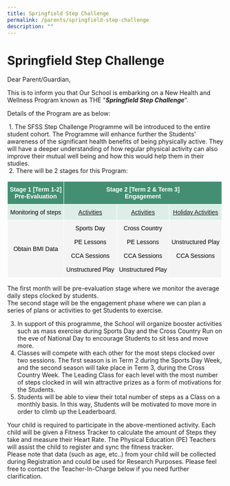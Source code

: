```yaml
---
title: Springfield Step Challenge
permalink: /parents/springfield-step-challenge
description: ""
---
```

# **Springfield Step Challenge**
Dear Parent/Guardian,  
  
This is to inform you that Our School is embarking on a New Health and Wellness Program known as THE "**_Springfield Step Challenge_**".  
  
Details of the Program are as below:  

 1. The SFSS Step Challenge Programme will be introduced to the entire student cohort. The Programme will enhance further the Students' awareness of the significant health benefits of being physically active. They will have a deeper understanding of how regular physical activity can also improve their mutual well being and how this would help them in their studies.   
 2. There will be 2 stages for this Program:

<table style="border-collapse:collapse;border-spacing:0" class="tg"><thead><tr><th style="background-color:#448F74;border-color:#ffffff;border-style:solid;border-width:1px;color:#FFF;font-family:Arial, sans-serif;font-size:14px;font-weight:bold;overflow:hidden;padding:10px 5px;text-align:center;vertical-align:middle;word-break:normal" colspan="2"><span style="font-weight:600;color:#FFF;background-color:#448F74">Stage 1 [Term 1-2]</span><br><span style="font-weight:600;color:#FFF;background-color:#448F74">Pre-Evaluation</span></th><th style="background-color:#448F74;border-color:#ffffff;border-style:solid;border-width:1px;color:#FFF;font-family:Arial, sans-serif;font-size:14px;font-weight:bold;overflow:hidden;padding:10px 5px;text-align:center;vertical-align:middle;word-break:normal" colspan="3"><span style="font-weight:600;color:#FFF;background-color:#448F74">Stage 2 [Term 2 &amp; Term 3]</span><br><span style="font-weight:600;color:#FFF;background-color:#448F74">Engagement</span></th></tr></thead><tbody><tr><td style="background-color:#DDEEE9;border-color:#ffffff;border-style:solid;border-width:1px;font-family:Arial, sans-serif;font-size:14px;overflow:hidden;padding:10px 5px;text-align:center;vertical-align:middle;word-break:normal" colspan="2"><span style="color:#000;background-color:#DDEEE9">Monitoring of steps</span><br></td><td style="background-color:#DDEEE9;border-color:#ffffff;border-style:solid;border-width:1px;font-family:Arial, sans-serif;font-size:14px;overflow:hidden;padding:10px 5px;text-align:center;text-decoration:underline;vertical-align:top;word-break:normal">Activities </td><td style="background-color:#DDEEE9;border-color:#ffffff;border-style:solid;border-width:1px;font-family:Arial, sans-serif;font-size:14px;overflow:hidden;padding:10px 5px;text-align:center;text-decoration:underline;vertical-align:top;word-break:normal">Activities</td><td style="background-color:#DDEEE9;border-color:#ffffff;border-style:solid;border-width:1px;font-family:Arial, sans-serif;font-size:14px;overflow:hidden;padding:10px 5px;text-align:center;text-decoration:underline;vertical-align:top;word-break:normal">Holiday Activities</td></tr><tr><td style="background-color:#F4F4F4;border-color:#ffffff;border-style:solid;border-width:1px;font-family:Arial, sans-serif;font-size:14px;overflow:hidden;padding:10px 5px;text-align:center;vertical-align:middle;word-break:normal" colspan="2"><span style="color:#000;background-color:#F4F4F4">Obtain BMI Data</span></td><td style="background-color:#F4F4F4;border-color:#ffffff;border-style:solid;border-width:1px;font-family:Arial, sans-serif;font-size:14px;overflow:hidden;padding:10px 5px;text-align:center;vertical-align:middle;word-break:normal"><span style="color:#000;background-color:#F4F4F4">Sports Day</span><br><br><span style="color:#000;background-color:#F4F4F4">PE Lessons</span><br><br><span style="color:#000;background-color:#F4F4F4">CCA Sessions</span><br><br><span style="color:#000;background-color:#F4F4F4">Unstructured Play</span></td><td style="background-color:#F4F4F4;border-color:#ffffff;border-style:solid;border-width:1px;font-family:Arial, sans-serif;font-size:14px;overflow:hidden;padding:10px 5px;text-align:center;vertical-align:middle;word-break:normal"><span style="color:#000;background-color:#F4F4F4">Cross Country</span><br><br><span style="color:#000;background-color:#F4F4F4">PE Lessons</span><br><br><span style="color:#000;background-color:#F4F4F4">CCA Sessions</span><br><br><span style="color:#000;background-color:#F4F4F4">Unstructured Play</span></td><td style="background-color:#F4F4F4;border-color:#ffffff;border-style:solid;border-width:1px;font-family:Arial, sans-serif;font-size:14px;overflow:hidden;padding:10px 5px;text-align:center;vertical-align:middle;word-break:normal"><span style="color:#000;background-color:#F4F4F4">Unstructured Play</span><br><br><span style="color:#000;background-color:#F4F4F4">CCA Sessions</span></td></tr></tbody></table>

The first month will be pre-evaluation stage where we monitor the average daily steps clocked by students.  
The second stage will be the engagement phase where we can plan a series of plans or activities to get Students to exercise.  
  
3. In support of this programme, the School will organize booster activities such as mass exercise during Sports Day and the Cross Country Run on the eve of National Day to encourage Students to sit less and move more.  
4. Classes will compete with each other for the most steps clocked over two sessions. The first season is in Term 2 during the Sports Day Week, and the second season will take place in Term 3, during the Cross Country Week. The Leading Class for each level with the most number of steps clocked in will win attractive prizes as a form of motivations for the Students.  
5. Students will be able to view their total number of steps as a Class on a monthly basis. In this way, Students will be motivated to move more in order to climb up the Leaderboard.  
  
Your child is required to participate in the above-mentioned activity. Each child will be given a Fitness Tracker to calculate the amount of Steps they take and measure their Heart Rate. The Physical Education (PE) Teachers will assist the child to register and sync the fitness tracker.  
Please note that data (such as age, etc..) from your child will be collected during Registration and could be used for Research Purposes. Please feel free to contact the Teacher-In-Charge below if you need further clarification.